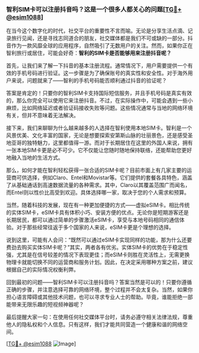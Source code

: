 ### 智利SIM卡可以注册抖音吗？这是一个很多人都关心的问题[[TG💪+ @esim1088](https://t.me/s/esim1088)]

在当今这个数字化的时代，社交平台的重要性不言而喻。无论是分享生活点滴、记录旅行见闻，还是寻找志同道合的朋友，社交媒体都是我们不可或缺的一部分。抖音作为一款风靡全球的应用程序，自然吸引了无数用户的关注。然而，如果你正在智利旅行或居住，可能会好奇：**智利的SIM卡是否能够用来注册抖音呢？**

首先，让我们来了解一下抖音的基本注册流程。通常情况下，用户需要提供一个有效的手机号码进行验证。这一步骤是为了确保账号的真实性和安全性。对于海外用户来说，问题就来了——智利的手机号码能否顺利通过抖音的验证呢？

答案是肯定的！只要你的智利SIM卡支持国际短信服务，并且手机号码是真实有效的，那么你完全可以使用它来注册抖音。不过，在实际操作中，可能会遇到一些小麻烦，比如网络延迟或者验证码接收失败等问题。这些情况通常与当地的网络环境有关，但并不意味着无法解决。

接下来，我们来聊聊为什么越来越多的人选择在智利使用本地SIM卡。智利是一个风景优美、文化丰富的国家，无论是想要探索安第斯山脉的壮丽景色，还是感受圣地亚哥的独特魅力，这里都值得一游。而对于长期居住在这里的外国人来说，拥有一张本地SIM卡更是必不可少。它不仅能让您随时随地保持联络，还能帮助您更好地融入当地的生活方式。

那么，如何才能在智利轻松获得一张合适的SIM卡呢？目前市面上有几家主要的运营商可供选择，例如Claro、Entel和Movistar等。它们提供的套餐各具特色，涵盖了从基础通话到高速数据流量的各种需求。其中，Claro以其覆盖范围广而闻名，而Entel则以性价比高受到欢迎。具体选择哪一家，取决于您的个人需求和预算。

当然，随着科技的发展，现在有一种更加便捷的方式——虚拟eSIM卡。相比传统的实体SIM卡，eSIM卡具有体积小巧、安装方便的优点。无论你是短期游客还是长期居民，都可以通过简单的步骤激活eSIM卡，享受与本地号码相同的通信体验。对于那些经常往返于多个国家的人来说，eSIM卡更是个理想的选择。

说到这里，可能有人会问：“既然可以通过eSIM卡实现同样的功能，那为什么还要费劲去购买实体SIM卡呢？”其实，两者各有优劣。实体SIM卡的优势在于稳定性强，尤其是在信号较差的情况下表现更佳；而eSIM卡则胜在灵活性上，无需更换物理卡就能切换不同的运营商和服务计划。因此，在决定采用哪种方案之前，建议根据自己的实际情况权衡利弊。

回到最初的问题——智利SIM卡可以注册抖音吗？答案当然是可以的！只要你遵循正确的步骤，并注意选择可靠的网络环境，整个过程并不会太复杂。当然，如果你担心语言障碍或其他技术问题，也可以寻求专业人士的帮助。毕竟，谁能拒绝一部能带来无限乐趣的短视频神器呢？

最后提醒大家一句：在使用任何社交媒体平台时，请务必遵守相关法律法规，尊重他人的隐私权和个人信息。只有这样，我们才能共同营造一个健康和谐的网络空间。

[[TG💪+ @esim1088](https://t.me/s/esim1088) ![Image](https://i.postimg.cc/4NQfJmqS/Snipaste-2025-05-13-00-14-12.png)]